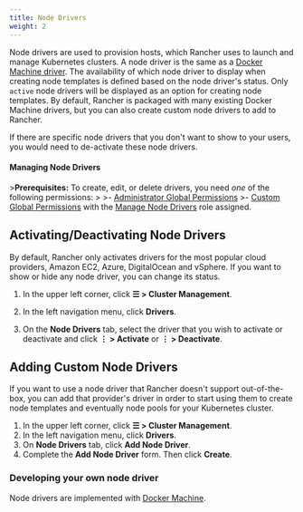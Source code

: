 ```yaml
---
title: Node Drivers
weight: 2
---
```


Node drivers are used to provision hosts, which Rancher uses to launch and manage Kubernetes clusters. A node driver is the same as a [Docker Machine driver](https://docs.docker.com/machine/drivers/). The availability of which node driver to display when creating node templates is defined based on the node driver's status. Only `active` node drivers will be displayed as an option for creating node templates. By default, Rancher is packaged with many existing Docker Machine drivers, but you can also create custom node drivers to add to Rancher.

If there are specific node drivers that you don't want to show to your users, you would need to de-activate these node drivers.

#### Managing Node Drivers

\>**Prerequisites:** To create, edit, or delete drivers, you need _one_ of the following permissions:
\>
\>- [Administrator Global Permissions](https://rancher.com/docs/rancher/v2.6/en/admin-settings/rbac/global-permissions/)
\>- [Custom Global Permissions](https://rancher.com/docs/rancher/v2.6/en/admin-settings/rbac/global-permissions/#custom-global-permissions) with the [Manage Node Drivers](https://rancher.com/docs/rancher/v2.6/en/admin-settings/rbac/global-permissions/) role assigned.

## Activating/Deactivating Node Drivers

By default, Rancher only activates drivers for the most popular cloud providers, Amazon EC2, Azure, DigitalOcean and vSphere. If you want to show or hide any node driver, you can change its status.

1. In the upper left corner, click **☰ \> Cluster Management**.

2.  In the left navigation menu, click **Drivers**.

2.	On the **Node Drivers** tab, select the driver that you wish to activate or deactivate and click **⋮ \> Activate** or **⋮ \> Deactivate**.

## Adding Custom Node Drivers

If you want to use a node driver that Rancher doesn't support out-of-the-box, you can add that provider's driver in order to start using them to create node templates and eventually node pools for your Kubernetes cluster.

1. In the upper left corner, click **☰ \> Cluster Management**.
1. In the left navigation menu, click **Drivers**.
1. On **Node Drivers** tab, click **Add Node Driver**.
1.	Complete the **Add Node Driver** form. Then click **Create**.

### Developing your own node driver

Node drivers are implemented with [Docker Machine](https://docs.docker.com/machine/).

